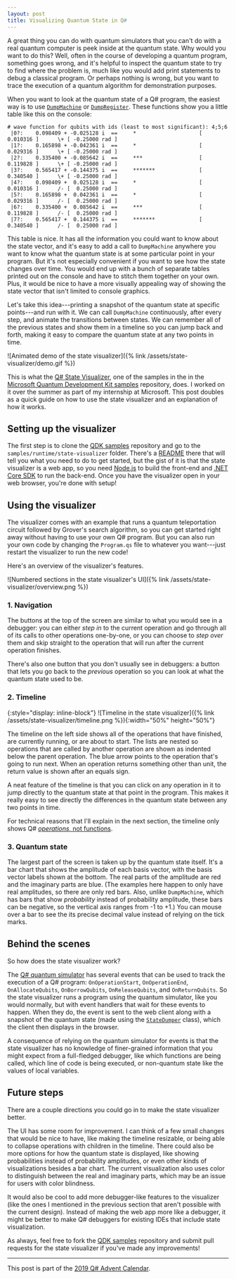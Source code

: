```yaml
---
layout: post
title: Visualizing Quantum State in Q#
---
```


A great thing you can do with quantum simulators that you can't do with a real
quantum computer is peek inside at the quantum state. Why would you want to do
this? Well, often in the course of developing a quantum program, something goes
wrong, and it's helpful to inspect the quantum state to try to find where the
problem is, much like you would add print statements to debug a classical
program. Or perhaps nothing is wrong, but you want to trace the execution of a
quantum algorithm for demonstration purposes.

When you want to look at the quantum state of a Q# program, the easiest way is
to use [`DumpMachine`] or [`DumpRegister`]. These functions show you a little
table like this on the console:

```
# wave function for qubits with ids (least to most significant): 4;5;6
 |0?:    0.098409 + -0.025128 i  ==     *                    [ 0.010316 ]      \+ [ -0.25000 rad ]
 |1?:    0.165898 + -0.042361 i  ==     *                    [ 0.029316 ]      \+ [ -0.25000 rad ]
 |2?:    0.335400 + -0.085642 i  ==     ***                  [ 0.119828 ]      \+ [ -0.25000 rad ]
 |3?:    0.565417 + -0.144375 i  ==     *******              [ 0.340540 ]      \+ [ -0.25000 rad ]
 |4?:    0.098409 +  0.025128 i  ==     *                    [ 0.010316 ]      /- [  0.25000 rad ]
 |5?:    0.165898 +  0.042361 i  ==     *                    [ 0.029316 ]      /- [  0.25000 rad ]
 |6?:    0.335400 +  0.085642 i  ==     ***                  [ 0.119828 ]      /- [  0.25000 rad ]
 |7?:    0.565417 +  0.144375 i  ==     *******              [ 0.340540 ]      /- [  0.25000 rad ]
```

This table is nice. It has all the information you could want to know about the
state vector, and it's easy to add a call to `DumpMachine` anywhere you want to
know what the quantum state is at some particular point in your program. But
it's not especially convenient if you want to see how the state changes over
time. You would end up with a bunch of separate tables printed out on the
console and have to stitch them together on your own. Plus, it would be nice to
have a more visually appealing way of showing the state vector that isn't
limited to console graphics.

Let's take this idea---printing a snapshot of the quantum state at specific
points---and run with it. We can call `DumpMachine` continuously, after every
step, and animate the transitions between states. We can remember all of the
previous states and show them in a timeline so you can jump back and forth,
making it easy to compare the quantum state at any two points in time.

![Animated demo of the state visualizer]({% link /assets/state-visualizer/demo.gif %})

This is what the [Q# State Visualizer], one of the samples in the in the
[Microsoft Quantum Development Kit samples][QDK samples] repository, does. I
worked on it over the summer as part of my internship at Microsoft. This post
doubles as a quick guide on how to use the state visualizer and an explanation
of how it works.

## Setting up the visualizer

The first step is to clone the [QDK samples] repository and go to the
`samples/runtime/state-visualizer` folder. There's a [README] there that will
tell you what you need to do to get started, but the gist of it is that the
state visualizer is a web app, so you need [Node.js] to build the front-end and
[.NET Core SDK] to run the back-end. Once you have the visualizer open in your
web browser, you're done with setup!

## Using the visualizer

The visualizer comes with an example that runs a quantum teleportation circuit
followed by Grover's search algorithm, so you can get started right away without
having to use your own Q# program. But you can also run your own code by
changing the `Program.qs` file to whatever you want---just restart the visualizer
to run the new code!

Here's an overview of the visualizer's features.

![Numbered sections in the state visualizer's UI]({% link /assets/state-visualizer/overview.png %})

### 1. Navigation

The buttons at the top of the screen are similar to what you would see in a
debugger: you can either *step in* to the current operation and go through all
of its calls to other operations one-by-one, or you can choose to *step over*
them and skip straight to the operation that will run after the current
operation finishes.

There's also one button that you don't usually see in debuggers: a button that
lets you go back to the *previous* operation so you can look at what the quantum
state used to be.

### 2. Timeline

{:style="display: inline-block"}
![Timeline in the state visualizer]({% link /assets/state-visualizer/timeline.png %}){:width="50%" height="50%"}

The timeline on the left side shows all of the operations that have finished,
are currently running, or are about to start. The lists are nested so operations
that are called by another operation are shown as indented below the parent
operation. The blue arrow points to the operation that's going to run next. When
an operation returns something other than unit, the return value is shown after
an equals sign.

A neat feature of the timeline is that you can click on any operation in it to
jump directly to the quantum state at that point in the program. This makes it
really easy to see directly the differences in the quantum state between any two
points in time.

For technical reasons that I'll explain in the next section, the timeline only
shows Q# [*operations*, not functions][operations and functions].

### 3. Quantum state

The largest part of the screen is taken up by the quantum state itself. It's a
bar chart that shows the amplitude of each basis vector, with the basis vector
labels shown at the bottom. The real parts of the amplitude are red and the
imaginary parts are blue. (The examples here happen to only have real
amplitudes, so there are only red bars. Also, unlike `DumpMachine`, which has
bars that show *probability* instead of probability amplitude, these bars can be
negative, so the vertical axis ranges from -1 to +1.) You can mouse over a bar
to see the its precise decimal value instead of relying on the tick marks.

## Behind the scenes

So how does the state visualizer work?

The [Q# quantum simulator][`SimulatorBase`] has several events that can be used
to track the execution of a Q# program: `OnOperationStart`, `OnOperationEnd`,
`OnAllocateQubits`, `OnBorrowQubits`, `OnReleaseQubits`, and `OnReturnQubits`.
So the state visualizer runs a program using the quantum simulator, like you
would normally, but with event handlers that wait for these events to happen.
When they do, the event is sent to the web client along with a snapshot of the
quantum state (made using the [`StateDumper`] class), which the client then
displays in the browser.

A consequence of relying on the quantum simulator for events is that the state
visualizer has no knowledge of finer-grained information that you might expect
from a full-fledged debugger, like which functions are being called, which line
of code is being executed, or non-quantum state like the values of local
variables.

## Future steps

There are a couple directions you could go in to make the state visualizer
better.

The UI has some room for improvement. I can think of a few small changes that
would be nice to have, like making the timeline resizable, or being able to
collapse operations with children in the timeline. There could also be more
options for how the quantum state is displayed, like showing probabilities
instead of probability amplitudes, or even other kinds of visualizations besides
a bar chart. The current visualization also uses color to distinguish between
the real and imaginary parts, which may be an issue for users with color
blindness.

It would also be cool to add more debugger-like features to the visualizer (like
the ones I mentioned in the previous section that aren't possible with the
current design). Instead of making the web app more like a debugger, it might be
better to make Q# debuggers for existing IDEs that include state visualization.

As always, feel free to fork the [QDK samples] repository and submit pull
requests for the state visualizer if you've made any improvements!

---

This post is part of the [2019 Q# Advent Calendar].


[`DumpMachine`]: https://docs.microsoft.com/en-us/qsharp/api/qsharp/microsoft.quantum.diagnostics.dumpmachine?view=qsharp-preview
[`DumpRegister`]: https://docs.microsoft.com/en-us/qsharp/api/qsharp/microsoft.quantum.diagnostics.dumpregister?view=qsharp-preview
[Q# State Visualizer]: https://github.com/microsoft/Quantum/tree/master/samples/runtime/state-visualizer
[QDK samples]: https://github.com/microsoft/Quantum
[README]: https://github.com/microsoft/Quantum/blob/master/samples/runtime/state-visualizer/README.md
[Node.js]: https://nodejs.org/en/
[.NET Core SDK]: https://dotnet.microsoft.com/download
[operations and functions]: https://docs.microsoft.com/en-us/quantum/language/type-model?view=qsharp-preview#operation-and-function-types
[`SimulatorBase`]: https://github.com/microsoft/qsharp-runtime/blob/master/src/Simulation/Common/SimulatorBase.cs
[`StateDumper`]: https://github.com/microsoft/qsharp-runtime/blob/master/src/Simulation/Simulators/QuantumSimulator/StateDumper.cs
[2019 Q# Advent Calendar]: https://devblogs.microsoft.com/qsharp/q-advent-calendar-2019/
